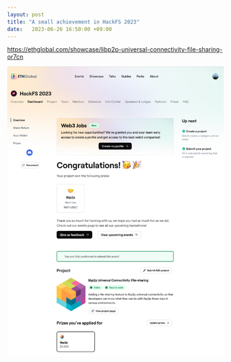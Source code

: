 ```yaml
---
layout: post
title: "A small achievement in HackFS 2023"
date:   2023-06-26 16:50:00 +09:00
---
```


https://ethglobal.com/showcase/libp2p-universal-connectivity-file-sharing-or7cn

![](/assets/hackfs2023.png)
